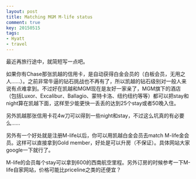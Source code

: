 ```yaml
---
layout: post
title: Matching MGM M-life status
comment: true
key: 20150515
tags:
- Hyatt
- travel
---
```


最近再旅行途中，就简短写一点吧。

如果你有Chase那张凯越的信用卡，是自动获得白金会员的（白板会员，无用之人……）。之前非常牛逼的钻石挑战也不再有了，所以凯越的钻石级别对一般人来说有点难拿到。不过好在凯越和MGM现在是友好一家亲了，MGM旗下的酒店（包括Luxor、Excalibur、Ballagio、蒙特卡洛、纽约纽约等等）都可以把stay和night算在凯越下面，这样至少能更快一丢丢的达到25个stay或者50晚入住。

另外凯越那张信用卡花4w刀可以得到一些night和stay，不过这么坑真的有必要么……

另外有一个好处就是注册M-life以后，你可以用凯越白金会员去match M-life金会员。这样可以直接拿到Gold member，好处是可以升房（不保证）。具体网站大家google一下就行了。

M-life的会员每个stay可以拿到600的西南航空里程。另外订房的时候参考一下M-life自家网站，价格可能比priceline之类的还便宜？